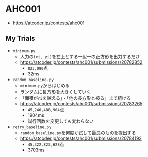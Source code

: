# AHC001
* https://atcoder.jp/contests/ahc001


## My Trials
* `minimum.py`
  - 入力の`(xi, yi)`を左上とする一辺一の正方形を出力するだけ
  - https://atcoder.jp/contests/ahc001/submissions/20782852
    - `823,090`点
    - 32ms
* `random_baseline.py`
  - `minimum.py`からはじめる
  - ランダムに長方形を大きくしていく
  - 「面積が`ri`を越える」・「他の長方形と被る」まで続ける
  - https://atcoder.jp/contests/ahc001/submissions/20783265
    - `45,240,488,904`点
    - 1904ms
    - 試行回数を変更しても変わらない
* `retry_baseline.py`
  - `random_baseline.py`を何度か試して最良のものを提出する
  - https://atcoder.jp/contests/ahc001/submissions/20784192
    - `45,322,823,628`点
    - 3703ms	
